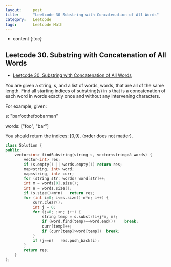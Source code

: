 ```yaml
---
layout:     post
title:      "Leetcode 30 Substring with Concatenation of All Words"
category:   Leetcode
tags:       Leetcode Math
---
```


* content
{:toc}

## Leetcode 30. Substring with Concatenation of All Words

* [Leetcode 30. Substring with Concatenation of All Words](https://leetcode.com/problems/substring-with-concatenation-of-all-words/#/description)

You are given a string, s, and a list of words, words, that are all of the same length. Find all starting indices of substring(s) in s that is a concatenation of each word in words exactly once and without any intervening characters.

For example, given:

s: "barfoothefoobarman"

words: ["foo", "bar"]

You should return the indices: [0,9].
(order does not matter).

```cpp
class Solution {
public:
    vector<int> findSubstring(string s, vector<string>& words) {
        vector<int> res;
        if (s.empty() || words.empty()) return res;
        map<string, int> word;
        map<string, int> curr;
        for (string str: words) word[str]++;
        int m = words[0].size();
        int n = words.size();
        if (s.size()<m*n)   return res;
        for (int i=0; i<=s.size()-m*n; i++) {
            curr.clear();
            int j = 0;
            for (j=0; j<n; j++) {
                string temp = s.substr(i+j*m, m);
                if (word.find(temp)==word.end())    break;
                curr[temp]++;
                if (curr[temp]>word[temp])  break;
            }
            if (j==n)   res.push_back(i);
        }
        return res;
    }
};
```